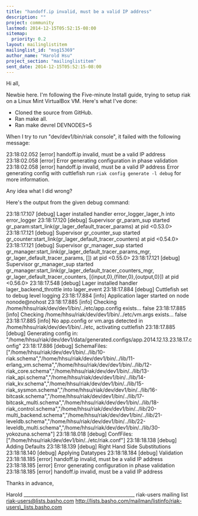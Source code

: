 ```yaml
---
title: "handoff.ip invalid, must be a valid IP address"
description: ""
project: community
lastmod: 2014-12-15T05:52:15-08:00
sitemap:
  priority: 0.2
layout: mailinglistitem
mailinglist_id: "msg15369"
author_name: "Harold Hsu"
project_section: "mailinglistitem"
sent_date: 2014-12-15T05:52:15-08:00
---
```



Hi all,

Newbie here. I'm following the Five-minute Install guide, trying to setup
riak on a Linux Mint VirtualBox VM. Here's what I've done:

- Cloned the source from GitHub.
- Ran make all.
- Ran make devrel DEVNODES=5

When I try to run "dev/dev1/bin/riak console", it failed with the following
message:

23:18:02.052 [error] handoff.ip invalid, must be a valid IP address
23:18:02.058 [error] Error generating configuration in phase validation
23:18:02.058 [error] handoff.ip invalid, must be a valid IP address
Error generating config with cuttlefish
 run `riak config generate -l debug` for more information.

Any idea what I did wrong?

Here's the output from the given debug command:

23:18:17.107 [debug] Lager installed handler error\_logger\_lager\_h into
error\_logger
23:18:17.120 [debug] Supervisor gr\_param\_sup started
gr\_param:start\_link(gr\_lager\_default\_tracer\_params) at pid <0.53.0>
23:18:17.121 [debug] Supervisor gr\_counter\_sup started
gr\_counter:start\_link(gr\_lager\_default\_tracer\_counters) at pid <0.54.0>
23:18:17.121 [debug] Supervisor gr\_manager\_sup started
gr\_manager:start\_link(gr\_lager\_default\_tracer\_params\_mgr,
gr\_lager\_default\_tracer\_params, []) at pid <0.55.0>
23:18:17.121 [debug] Supervisor gr\_manager\_sup started
gr\_manager:start\_link(gr\_lager\_default\_tracer\_counters\_mgr,
gr\_lager\_default\_tracer\_counters, [{input,0},{filter,0},{output,0}]) at pid
<0.56.0>
23:18:17.548 [debug] Lager installed handler lager\_backend\_throttle into
lager\_event
23:18:17.884 [debug] Cuttlefish set to debug level logging
23:18:17.884 [info] Application lager started on node nonode@nohost
23:18:17.885 [info] Checking /home/hhsu/riak/dev/dev1/bin/../etc/app.config
exists... false
23:18:17.885 [info] Checking /home/hhsu/riak/dev/dev1/bin/../etc/vm.args
exists... false
23:18:17.885 [info] No app.config or vm.args detected in
/home/hhsu/riak/dev/dev1/bin/../etc, activating cuttlefish
23:18:17.885 [debug] Generating config in:
"/home/hhsu/riak/dev/dev1/data/generated.configs/app.2014.12.13.23.18.17.config"
23:18:17.886 [debug] SchemaFiles:
["/home/hhsu/riak/dev/dev1/bin/../lib/10-riak.schema","/home/hhsu/riak/dev/dev1/bin/../lib/11-erlang\_vm.schema","/home/hhsu/riak/dev/dev1/bin/../lib/12-riak\_core.schema","/home/hhsu/riak/dev/dev1/bin/../lib/13-riak\_api.schema","/home/hhsu/riak/dev/dev1/bin/../lib/14-riak\_kv.schema","/home/hhsu/riak/dev/dev1/bin/../lib/15-riak\_sysmon.schema","/home/hhsu/riak/dev/dev1/bin/../lib/16-bitcask.schema","/home/hhsu/riak/dev/dev1/bin/../lib/17-bitcask\_multi.schema","/home/hhsu/riak/dev/dev1/bin/../lib/18-riak\_control.schema","/home/hhsu/riak/dev/dev1/bin/../lib/20-multi\_backend.schema","/home/hhsu/riak/dev/dev1/bin/../lib/21-leveldb.schema","/home/hhsu/riak/dev/dev1/bin/../lib/22-leveldb\_multi.schema","/home/hhsu/riak/dev/dev1/bin/../lib/30-yokozuna.schema"]
23:18:18.018 [debug] ConfFiles:
["/home/hhsu/riak/dev/dev1/bin/../etc/riak.conf"]
23:18:18.138 [debug] Adding Defaults
23:18:18.139 [debug] Right Hand Side Substitutions
23:18:18.140 [debug] Applying Datatypes
23:18:18.184 [debug] Validation
23:18:18.185 [error] handoff.ip invalid, must be a valid IP address
23:18:18.185 [error] Error generating configuration in phase validation
23:18:18.185 [error] handoff.ip invalid, must be a valid IP address

Thanks in advance,

Harold
\_\_\_\_\_\_\_\_\_\_\_\_\_\_\_\_\_\_\_\_\_\_\_\_\_\_\_\_\_\_\_\_\_\_\_\_\_\_\_\_\_\_\_\_\_\_\_
riak-users mailing list
riak-users@lists.basho.com
http://lists.basho.com/mailman/listinfo/riak-users\_lists.basho.com

